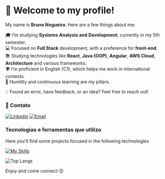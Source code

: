 # 👋 Welcome to my profile!

My name is **Bruno Nogueira**. Here are a few things about me:

🎓 I’m studying **Systems Analysis and Development**, currently in my 5th semester.  
💻 Focused on **Full Stack** development, with a preference for **front-end**.  
📚 Studyng technologies like **React**, **Java (OOP)**, **Angular**, **AWS Cloud**, **Architecture** and various frameworks.  
🌍 I’m proficient in English (C1), which helps me work in international contexts.  
💙 Humility and continuous learning are my pillars.  

💡 Found an error, have feedback, or an idea? Feel free to reach out!
### 📱 Contato

[![Linkedin](https://img.shields.io/badge/LinkedIn-0077B5?style=for-the-badge&logo=linkedin&logoColor=white
)](www.linkedin.com/in/brunodenogueira)
[![Email](https://img.shields.io/badge/Gmail-D14836?style=for-the-badge&logo=gmail&logoColor=white
)](brunodenogueira@gmail.com)

### Tecnologias e ferramentas que utilizo
Here you'll find some projects focused in the following technologies

[![My Skills](https://skillicons.dev/icons?i=java,js,ts,angular,css,html,react,git,figma,nodejs&theme=light)](https://skillicons.dev)

![Top Langs](https://github-readme-stats.vercel.app/api/top-langs/?username=brunona&hide_progress=true)

Enjoy and come connect 😊
